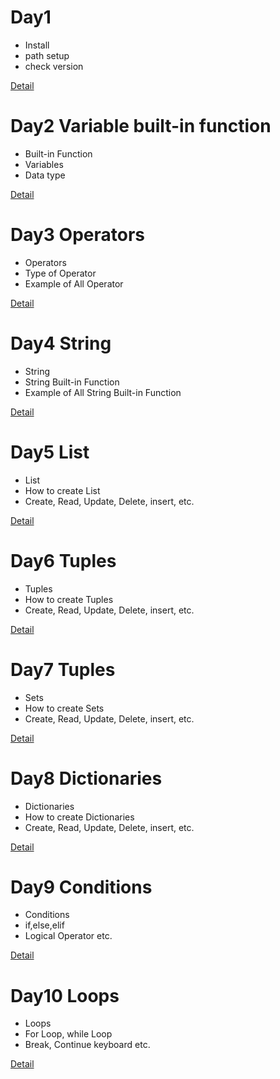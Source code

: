 # Day1 
 - Install
 - path setup
 - check version
  
  [Detail](/Day1/Readme.md)

# Day2 Variable built-in function 
 - Built-in Function
 - Variables
 - Data type
  
  [Detail](/Day2/Readme.md)

# Day3 Operators
 - Operators
 - Type of Operator
 - Example of All Operator
  
  [Detail](/Day3/Readme.md)

# Day4 String 
 - String
 - String Built-in Function
 - Example of All String Built-in Function
  
  [Detail](/Day4/Readme.md)

# Day5 List 
 - List
 - How to create List
 - Create, Read, Update, Delete, insert, etc.
  
  [Detail](/Day5/Readme.md)

# Day6 Tuples
 - Tuples
 - How to create Tuples
 - Create, Read, Update, Delete, insert, etc.
  
  [Detail](/Day6/Readme.md)

# Day7 Tuples
 - Sets
 - How to create Sets
 - Create, Read, Update, Delete, insert, etc.
  
  [Detail](/Day7/Readme.md)


# Day8 Dictionaries
 - Dictionaries
 - How to create Dictionaries
 - Create, Read, Update, Delete, insert, etc.
  
  [Detail](/Day8/Readme.md)

# Day9 Conditions
 - Conditions
 - if,else,elif
 - Logical Operator etc.
  
  [Detail](/Day9/Readme.md)

# Day10 Loops
 - Loops
 - For Loop, while Loop
 - Break, Continue keyboard etc.
  
  [Detail](/Day10/Readme.md)